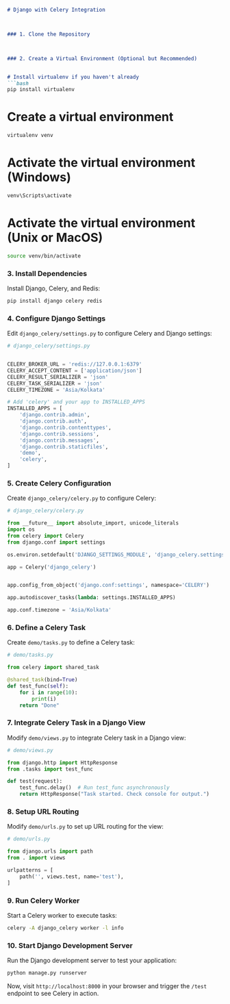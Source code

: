 
```markdown
# Django with Celery Integration



### 1. Clone the Repository



### 2. Create a Virtual Environment (Optional but Recommended)


# Install virtualenv if you haven't already
```bash
pip install virtualenv
```
# Create a virtual environment
```bash
virtualenv venv
```

# Activate the virtual environment (Windows)
```bash
venv\Scripts\activate
```

# Activate the virtual environment (Unix or MacOS)
```bash
source venv/bin/activate
```

### 3. Install Dependencies

Install Django, Celery, and Redis:

```bash
pip install django celery redis
```

### 4. Configure Django Settings

Edit `django_celery/settings.py` to configure Celery and Django settings:

```python
# django_celery/settings.py


CELERY_BROKER_URL = 'redis://127.0.0.1:6379'  
CELERY_ACCEPT_CONTENT = ['application/json']
CELERY_RESULT_SERIALIZER = 'json'
CELERY_TASK_SERIALIZER = 'json'
CELERY_TIMEZONE = 'Asia/Kolkata'  

# Add 'celery' and your app to INSTALLED_APPS
INSTALLED_APPS = [
    'django.contrib.admin',
    'django.contrib.auth',
    'django.contrib.contenttypes',
    'django.contrib.sessions',
    'django.contrib.messages',
    'django.contrib.staticfiles',
    'demo',
    'celery',
]
```

### 5. Create Celery Configuration

Create `django_celery/celery.py` to configure Celery:

```python
# django_celery/celery.py

from __future__ import absolute_import, unicode_literals
import os
from celery import Celery
from django.conf import settings

os.environ.setdefault('DJANGO_SETTINGS_MODULE', 'django_celery.settings')

app = Celery('django_celery')


app.config_from_object('django.conf:settings', namespace='CELERY')

app.autodiscover_tasks(lambda: settings.INSTALLED_APPS)

app.conf.timezone = 'Asia/Kolkata'
```

### 6. Define a Celery Task

Create `demo/tasks.py` to define a Celery task:

```python
# demo/tasks.py

from celery import shared_task

@shared_task(bind=True)
def test_func(self):
    for i in range(10):
        print(i)
    return "Done"
```

### 7. Integrate Celery Task in a Django View

Modify `demo/views.py` to integrate Celery task in a Django view:

```python
# demo/views.py

from django.http import HttpResponse
from .tasks import test_func

def test(request):
    test_func.delay()  # Run test_func asynchronously
    return HttpResponse("Task started. Check console for output.")
```

### 8. Setup URL Routing

Modify `demo/urls.py` to set up URL routing for the view:

```python
# demo/urls.py

from django.urls import path
from . import views

urlpatterns = [
    path('', views.test, name='test'),
]
```

### 9. Run Celery Worker

Start a Celery worker to execute tasks:

```bash
celery -A django_celery worker -l info
```

### 10. Start Django Development Server

Run the Django development server to test your application:

```bash
python manage.py runserver
```

Now, visit `http://localhost:8000` in your browser and trigger the `/test` endpoint to see Celery in action.
```
